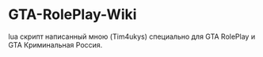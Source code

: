 # GTA-RolePlay-Wiki
lua скрипт написанный мною (Tim4ukys) специально для GTA RolePlay и GTA Криминальная Россия. 
